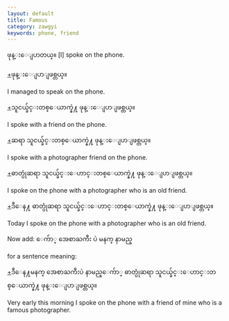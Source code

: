 ```yaml
---
layout: default
title: Famous
category: zawgyi
keywords: phone, friend
---
```


<p><span class='zawgyi'>ဖုန္းေျပာတယ္။</span> [I] spoke on the phone.</p>
<p class="hide-trigger"><a href='#'>+</a><span class='zawgyi'>ဖုန္းေျပာျဖစ္တယ္။</span></p>
<p class='hide-this'>I managed to speak on the phone.</p>

<p class="hide-trigger"><a href='#'>+</a><span class='zawgyi'>သူငယ္ခ်င္းတစ္ေယာက္နဲ႔ ဖုန္းေျပာျဖစ္တယ္။</span></p>
<p class='hide-this'>I spoke with a friend on the phone.</p>

<p class="hide-trigger"><a href='#'>+</a><span class='zawgyi'>ဆရာ သူငယ္ခ်င္းတစ္ေယာက္နဲ႔ ဖုန္းေျပာျဖစ္တယ္။</span></p>
<p class='hide-this'>I spoke with a photographer friend on the phone.</p>

<p class="hide-trigger"><a href='#'>+</a><span class='zawgyi'>ဓာတ္ပုံဆရာ သူငယ္ခ်င္းေဟာင္းတစ္ေယာက္နဲ႔ ဖုန္းေျပာျဖစ္တယ္။</span></p>
<p class='hide-this'>I spoke on the phone with a photographer who is an old friend.</p>

<p class="hide-trigger"><a href='#'>+</a><span class='zawgyi'>ဒီေန႔ ဓာတ္ပုံဆရာ သူငယ္ခ်င္းေဟာင္းတစ္ေယာက္နဲ႔ ဖုန္းေျပာျဖစ္တယ္။</span></p>
<p class='hide-this'>Today I spoke on the phone with a photographer who is an old friend.</p>

<p>Now add: <span class='zawgyi'>ေက်ာ္ အေစာႀကီး ပဲ မနက္ နာမည္</span></p>
<p>for a sentence meaning:</p>
<p class="hide-trigger"><a href='#'>+</a><span class='zawgyi'>ဒီေန႔မနက္ အေစာႀကီးပဲ နာမည္ေက်ာ္ ဓာတ္ပုံဆရာ သူငယ္ခ်င္းေဟာင္းတစ္ေယာက္နဲ႔ ဖုန္းေျပာျဖစ္တယ္။</span></p>
<p class='hide-this'>Very early this morning I spoke on the phone with a friend of mine who is a famous photographer.</p>
